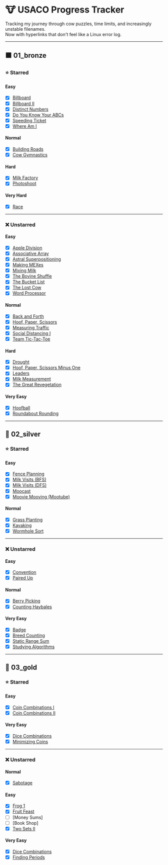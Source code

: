 # 🐮 USACO Progress Tracker

Tracking my journey through cow puzzles, time limits, and increasingly unstable filenames.  
Now with hyperlinks that don't feel like a Linux error log.

---

## 🟫 01_bronze

### ⭐ Starred

#### Easy

- [x] [Billboard](https://github.com/Quantum-Kayak/USACO-problems/blob/main/01_bronze/starred/easy/billboard/billboard.cpp)
- [x] [Billboard II](https://github.com/Quantum-Kayak/USACO-problems/blob/main/01_bronze/starred/easy/billboardII/billboardII.cpp)
- [x] [Distinct Numbers](https://github.com/Quantum-Kayak/USACO-problems/blob/main/01_bronze/starred/easy/distinctnumbers/distinctnumbers.cpp)
- [x] [Do You Know Your ABCs](https://github.com/Quantum-Kayak/USACO-problems/blob/main/01_bronze/starred/easy/doyouknowyourabcs/doyouknowyourabcs.cpp)
- [x] [Speeding Ticket](https://github.com/Quantum-Kayak/USACO-problems/blob/main/01_bronze/starred/easy/speedingticket/speedingticket.cpp)
- [x] [Where Am I](https://github.com/Quantum-Kayak/USACO-problems/blob/main/01_bronze/starred/easy/whereami/whereami.cpp)

#### Normal

- [x] [Building Roads](https://github.com/Quantum-Kayak/USACO-problems/blob/main/01_bronze/starred/normal/buildingroads/buildingroads.cpp)
- [x] [Cow Gymnastics](https://github.com/Quantum-Kayak/USACO-problems/blob/main/01_bronze/starred/normal/cowgymnastics/cowgymnastics.cpp)

#### Hard

- [x] [Milk Factory](https://github.com/Quantum-Kayak/USACO-problems/blob/main/01_bronze/starred/hard/milkfactory/milkfactory.cpp)
- [x] [Photoshoot](https://github.com/Quantum-Kayak/USACO-problems/blob/main/01_bronze/starred/hard/photoshoot/photoshoot.cpp)

#### Very Hard

- [x] [Race](https://github.com/Quantum-Kayak/USACO-problems/blob/main/01_bronze/starred/veryhard/race/race.cpp)

---

### ❌ Unstarred

#### Easy

- [x] [Apple Division](https://github.com/Quantum-Kayak/USACO-problems/blob/main/01_bronze/unstarred/easy/appledivision/appledivision.cpp)
- [x] [Associative Array](https://github.com/Quantum-Kayak/USACO-problems/blob/main/01_bronze/unstarred/easy/associativearray/associativearray.cpp)
- [x] [Astral Superpositioning](https://github.com/Quantum-Kayak/USACO-problems/blob/main/01_bronze/unstarred/easy/astralsuperpositioning/astralsuperpositioning.cpp)
- [x] [Making MEXes](https://github.com/Quantum-Kayak/USACO-problems/blob/main/01_bronze/unstarred/easy/makingmexes/makingmexes.cpp)
- [x] [Mixing Milk](https://github.com/Quantum-Kayak/USACO-problems/blob/main/01_bronze/unstarred/easy/mixingmilk/mixingmilkprac2.cpp)
- [x] [The Bovine Shuffle](https://github.com/Quantum-Kayak/USACO-problems/blob/main/01_bronze/unstarred/easy/thebovineshuffle/prac1thebovineshuffle.cpp)
- [x] [The Bucket List](https://github.com/Quantum-Kayak/USACO-problems/blob/main/01_bronze/unstarred/easy/thebucketlist/thebucketlistprac2.cpp)
- [x] [The Lost Cow](https://github.com/Quantum-Kayak/USACO-problems/blob/main/01_bronze/unstarred/easy/thelostcow/thelostcow.cpp)
- [x] [Word Processor](https://github.com/Quantum-Kayak/USACO-problems/blob/main/01_bronze/unstarred/easy/wordprocessor/wordprocessor.cpp)

#### Normal

- [x] [Back and Forth](https://github.com/Quantum-Kayak/USACO-problems/blob/main/01_bronze/unstarred/normal/backandforth/backandforth.cpp)
- [x] [Hoof, Paper, Scissors](https://github.com/Quantum-Kayak/USACO-problems/blob/main/01_bronze/unstarred/normal/hoofpaperscissors/hoofpaperscissors.cpp)
- [x] [Measuring Traffic](https://github.com/Quantum-Kayak/USACO-problems/blob/main/01_bronze/unstarred/normal/measuringtraffic/measuringtraffic.cpp)
- [x] [Social Distancing I](https://github.com/Quantum-Kayak/USACO-problems/blob/main/01_bronze/unstarred/normal/socialdistancingI/socialdistancingI.cpp)
- [x] [Team Tic-Tac-Toe](https://github.com/Quantum-Kayak/USACO-problems/blob/main/01_bronze/unstarred/normal/teamtictactoe/teamtictactoe.cpp)

#### Hard

- [x] [Drought](https://github.com/Quantum-Kayak/USACO-problems/blob/main/01_bronze/unstarred/hard/drought/drought.cpp)
- [x] [Hoof, Paper, Scissors Minus One](https://github.com/Quantum-Kayak/USACO-problems/blob/main/01_bronze/unstarred/hard/hoofpapersscissorsminusone/WIP.cpp)
- [x] [Leaders](https://github.com/Quantum-Kayak/USACO-problems/blob/main/01_bronze/unstarred/hard/leaders/leaders.cpp)
- [x] [Milk Measurement](https://github.com/Quantum-Kayak/USACO-problems/blob/main/01_bronze/unstarred/hard/milkmeasurement/prac1mikmeasurement.cpp)
- [x] [The Great Revegetation](https://github.com/Quantum-Kayak/USACO-problems/blob/main/01_bronze/unstarred/hard/thegreatrevegetation/thegreatrevegetation.cpp)

#### Very Easy

- [x] [Hoofball](https://github.com/Quantum-Kayak/USACO-problems/blob/main/01_bronze/unstarred/veryeasy/hoofball/hoofball.cpp)
- [x] [Roundabout Rounding](https://github.com/Quantum-Kayak/USACO-problems/blob/main/01_bronze/unstarred/veryeasy/roundaboutrounding/roundaboutrounding.cpp)
---

## 🥈 02_silver

### ⭐ Starred

#### Easy

- [x] [Fence Planning](https://github.com/Quantum-Kayak/USACO-problems/blob/main/02_silver/starred/easy/fenceplanning/fenceplanning.cpp)
- [x] [Milk Visits (BFS)](https://github.com/Quantum-Kayak/USACO-problems/blob/main/02_silver/starred/easy/milkvisits/milkvisitsBFS.cpp)
- [x] [Milk Visits (DFS)](https://github.com/Quantum-Kayak/USACO-problems/blob/main/02_silver/starred/easy/milkvisits/milkvisitsDFS.cpp)
- [x] [Moocast](https://github.com/Quantum-Kayak/USACO-problems/blob/main/02_silver/starred/easy/moocast/moocast.cpp)
- [x] [Moovie Mooving (Mootube)](https://github.com/Quantum-Kayak/USACO-problems/blob/main/02_silver/starred/easy/mootube/mootube.cpp)

#### Normal

- [x] [Grass Planting](https://github.com/Quantum-Kayak/USACO-problems/blob/main/02_silver/starred/normal/grassplanting/grassplanting.cpp)
- [x] [Kayaking](https://github.com/Quantum-Kayak/USACO-problems/blob/main/02_silver/starred/normal/kayaking/kayaking.cpp)
- [x] [Wormhole Sort](https://github.com/Quantum-Kayak/USACO-problems/blob/main/02_silver/starred/normal/wormholesort/wormholesort.cpp)

---

### ❌ Unstarred

#### Easy

- [x] [Convention](https://github.com/Quantum-Kayak/USACO-problems/blob/main/02_silver/unstarred/easy/convention/convention.cpp)
- [x] [Paired Up](https://github.com/Quantum-Kayak/USACO-problems/blob/main/02_silver/unstarred/easy/pairedup/pairedup.cpp)

#### Normal

- [x] [Berry Picking](https://github.com/Quantum-Kayak/USACO-problems/blob/main/02_silver/unstarred/normal/berrypicking/berrypicking.cpp)
- [x] [Counting Haybales](https://github.com/Quantum-Kayak/USACO-problems/blob/main/02_silver/unstarred/normal/countinghaybales/countinghaybales.cpp)

#### Very Easy

- [x] [Badge](https://github.com/Quantum-Kayak/USACO-problems/blob/main/02_silver/unstarred/veryeasy/badge/badge.cpp)
- [x] [Breed Counting](https://github.com/Quantum-Kayak/USACO-problems/blob/main/02_silver/unstarred/veryeasy/breedcounting/breedcounting.cpp)
- [x] [Static Range Sum](https://github.com/Quantum-Kayak/USACO-problems/blob/main/02_silver/unstarred/veryeasy/staticrangesum/staticrangesum.cpp)
- [x] [Studying Algorithms](https://github.com/Quantum-Kayak/USACO-problems/blob/main/02_silver/unstarred/veryeasy/studyingalgorithms/studyingalgorithmns.cpp)

---

## 🥇 03_gold

### ⭐ Starred

#### Easy

- [x] [Coin Combinations I](https://github.com/Quantum-Kayak/USACO-problems/blob/main/03_gold/starred/easy/coincombinationsI/coincombinationsI.cpp)
- [x] [Coin Combinations II](https://github.com/Quantum-Kayak/USACO-problems/blob/main/03_gold/starred/easy/coincombinationsII/coincombinationsII.cpp)

#### Very Easy

- [x] [Dice Combinations](https://github.com/Quantum-Kayak/USACO-problems/blob/main/03_gold/starred/veryeasy/dicecombinations/dicecombinations.cpp) 
- [x] [Minimizing Coins](https://github.com/Quantum-Kayak/USACO-problems/blob/main/03_gold/starred/veryeasy/minimizingcoins/minimizingcoins.cpp)

---

### ❌ Unstarred
#### Normal

- [x] [Sabotage](https://github.com/Quantum-Kayak/USACO-problems/blob/main/03_gold/unstarred/normal/sabotage/sabotage.cpp)

#### Easy

- [x] [Frog 1](https://github.com/Quantum-Kayak/USACO-problems/blob/main/03_gold/unstarred/easy/frog1/frog1.cpp)
- [x] [Fruit Feast](https://github.com/Quantum-Kayak/USACO-problems/blob/main/03_gold/unstarred/easy/fruitfeast/fruitfeast.cpp)
- [ ] [Money Sums]
- [ ] [Book Shop]
- [x] [Two Sets II](https://github.com/Quantum-Kayak/USACO-problems/blob/main/03_gold/unstarred/easy/twosetsII/twosetsII.cpp)
#### Very Easy

- [x] [Dice Combinations](https://github.com/Quantum-Kayak/USACO-problems/blob/main/03_gold/unstarred/veryeasy/dicecombinations/dicecombinations.cpp) 
- [x] [Finding Periods](https://github.com/Quantum-Kayak/USACO-problems/blob/main/03_gold/unstarred/veryeasy/findingperiods/findingperiods.cpp) 
